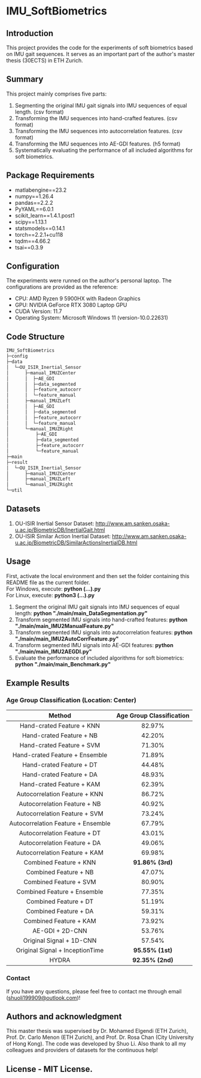 # IMU_SoftBiometrics
## Introduction
This project provides the code for the experiments of soft biometrics based on IMU gait sequences. It serves as an important part of the author's master thesis (30ECTS) in ETH Zurich.
## Summary
This project mainly comprises five parts:
1. Segmenting the original IMU gait signals into IMU sequences of equal length. (csv format)
2. Transforming the IMU sequences into hand-crafted features. (csv format)
3. Transforming the IMU sequences into autocorrelation features. (csv format)
4. Transforming the IMU sequences into AE-GDI features. (h5 format)
5. Systematically evaluating the performance of all included algorithms for soft biometrics.
## Package Requirements
- matlabengine==23.2
- numpy==1.26.4
- pandas==2.2.2
- PyYAML==6.0.1
- scikit_learn==1.4.1.post1
- scipy==1.13.1
- statsmodels==0.14.1
- torch==2.2.1+cu118
- tqdm==4.66.2
- tsai==0.3.9
## Configuration
The experiments were runned on the author's personal laptop. The configurations are provided as the reference:
- CPU: AMD Ryzen 9 5900HX with Radeon Graphics
- GPU: NVIDIA GeForce RTX 3080 Laptop GPU
- CUDA Version: 11.7
- Operating System: Microsoft Windows 11 (version-10.0.22631)
## Code Structure
```bash
IMU_SoftBiometrics
├─config
├─data
│  └─OU_ISIR_Inertial_Sensor
│      ├─manual_IMUZCenter
│      │  ├─AE_GDI
│      │  ├─data_segmented
│      │  ├─feature_autocorr
│      │  └─feature_manual
│      ├─manual_IMUZLeft
│      │  ├─AE_GDI
│      │  ├─data_segmented
│      │  ├─feature_autocorr
│      │  └─feature_manual
│      └─manual_IMUZRight
│          ├─AE_GDI
│          ├─data_segmented
│          ├─feature_autocorr
│          └─feature_manual
├─main
├─result
│  └─OU_ISIR_Inertial_Sensor
│      ├─manual_IMUZCenter
│      ├─manual_IMUZLeft
│      └─manual_IMUZRight
└─util
```
## Datasets
1. OU-ISIR Inertial Sensor Dataset: http://www.am.sanken.osaka-u.ac.jp/BiometricDB/InertialGait.html
2. OU-ISIR Similar Action Inertial Dataset: http://www.am.sanken.osaka-u.ac.jp/BiometricDB/SimilarActionsInertialDB.html
## Usage
First, activate the local environment and then set the folder containing this README file as the current folder.  
For Windows, execute: **python (...).py**  
For Linux, execute: **python3 (...).py**  
1. Segment the original IMU gait signals into IMU sequences of equal length: **python "./main/main_DataSegmentation.py"**
2. Transform segmented IMU signals into hand-crafted features: **python "./main/main_IMU2ManualFeature.py"**
3. Transform segmented IMU signals into autocorrelation features: **python "./main/main_IMU2AutoCorrFeature.py"**
4. Transform segmented IMU signals into AE-GDI features: **python "./main/main_IMU2AEGDI.py"**
5. Evaluate the performance of included algorithms for soft biometrics: **python "./main/main_Benchmark.py"**
## Example Results
### Age Group Classification (Location: Center)
| **Method**                          | **Age Group Classification**                 |
|:-----------------------------------:|:-----------------------------:|
| Hand\-crated Feature \+ KNN         | 82\.97\%                     |
| Hand\-crated Feature \+ NB          | 42\.20\%                     |
| Hand\-crated Feature \+ SVM         | 71\.30\%                     |
| Hand\-crated Feature \+ Ensemble    | 71\.89\%                     |
| Hand\-crated Feature \+ DT          | 44\.48\%                     |
| Hand\-crated Feature \+ DA          | 48\.93\%                     |
| Hand\-crated Feature \+ KAM         | 62\.39\%                     |
| Autocorrelation Feature \+ KNN      | 86\.72\%                     |
| Autocorrelation Feature \+ NB       | 40\.92\%                     |
| Autocorrelation Feature \+ SVM      | 73\.24\%                     |
| Autocorrelation Feature \+ Ensemble | 67\.79\%                     |
| Autocorrelation Feature \+ DT       | 43\.01\%                     |
| Autocorrelation Feature \+ DA       | 49\.06\%                     |
| Autocorrelation Feature \+ KAM      | 69\.98\%                     |
| Combined Feature \+ KNN             | **91\.86\% \(3rd\)**
| Combined Feature \+ NB              | 47\.07\%                     |
| Combined Feature \+ SVM             | 80\.90\%                     |
| Combined Feature \+ Ensemble        | 77\.35\%                     |
| Combined Feature \+ DT              | 51\.19\%                     |
| Combined Feature \+ DA              | 59\.31\%                     |
| Combined Feature \+ KAM             | 73\.92\%                     |
| AE\-GDI \+ 2D\-CNN                  | 53\.76\%                     |
| Original Signal \+ 1D\-CNN          | 57\.54\%                     |
| Original Signal \+ InceptionTime    | **95\.55\% \(1st\)**
| HYDRA                               | **92\.35\% \(2nd\)**

### Contact
If you have any questions, please feel free to contact me through email (shuoli199909@outlook.com)!
## Authors and acknowledgment
This master thesis was supervised by Dr. Mohamed Elgendi (ETH Zurich), Prof. Dr. Carlo Menon (ETH Zurich), and Prof. Dr. Rosa Chan (City University of Hong Kong). The code was developed by Shuo Li. Also thank to all my colleagues and providers of datasets for the continuous help!
## License - MIT License.
